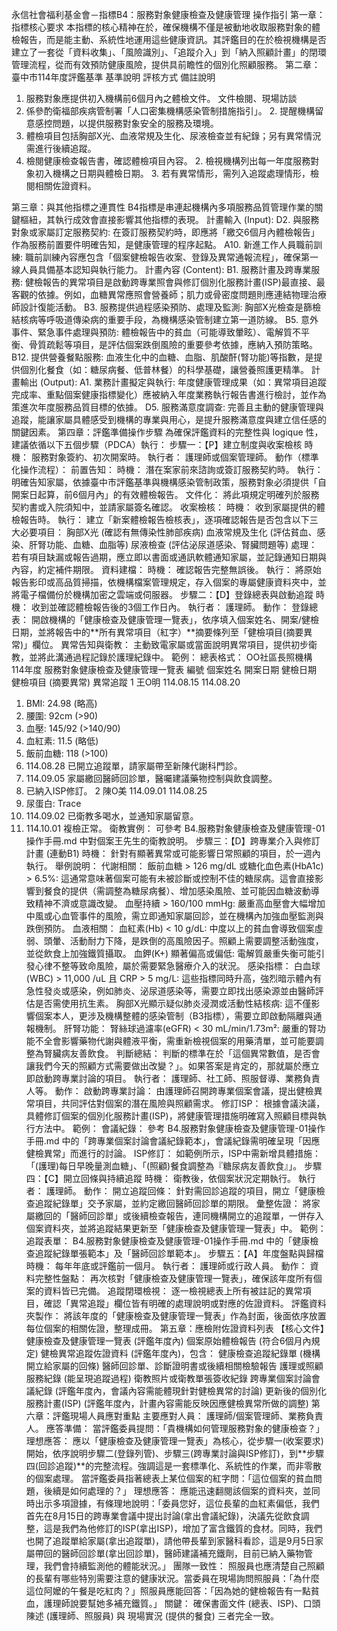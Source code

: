 永信社會福利基金會－指標B4：服務對象健康檢查及健康管理 操作指引
第一章：指標核心要求
本指標的核心精神在於，確保機構不僅是被動地收取服務對象的體檢報告，而是能主動、系統性地運用這些健康資訊。其評鑑目的在於檢視機構是否建立了一套從「資料收集」、「風險識別」、「追蹤介入」到「納入照顧計畫」的閉環管理流程，從而有效預防健康風險，提供具前瞻性的個別化照顧服務。
第二章：臺中市114年度評鑑基準
基準說明
評核方式
備註說明
1. 服務對象應提供初入機構前6個月內之體檢文件。
文件檢閱、現場訪談
1. 係參酌衛福部疾病管制署「人口密集機構感染管制措施指引」。 2. 提醒機構留意感控問題，以提供服務對象安全的服務及環境。
2. 體檢項目包括胸部X光、血液常規及生化、尿液檢查並有紀錄；另有異常情況需進行後續追蹤。
1. 檢閱健康檢查報告書，確認體檢項目內容。 2. 檢視機構列出每一年度服務對象初入機構之日期與體檢日期。 3. 若有異常情形，需列入追蹤處理情形，檢閱相關佐證資料。

第三章：與其他指標之連貫性
B4指標是串連起機構內多項服務品質管理作業的關鍵樞紐，其執行成效會直接影響其他指標的表現。
計畫輸入 (Input):
D2. 與服務對象或家屬訂定服務契約: 在簽訂服務契約時，即應將「繳交6個月內體檢報告」作為服務前置要件明確告知，是健康管理的程序起點。
A10. 新進工作人員職前訓練: 職前訓練內容應包含「個案健檢報告收案、登錄及異常通報流程」，確保第一線人員具備基本認知與執行能力。
計畫內容 (Content):
B1. 服務計畫及跨專業服務: 健檢報告的異常項目是啟動跨專業照會與修訂個別化服務計畫(ISP)最直接、最客觀的依據。例如，血糖異常應照會營養師；肌力或骨密度問題則應連結物理治療師設計復能活動。
B3. 服務提供過程感染預防、處理及監測: 胸部X光檢查是篩檢結核病等呼吸道傳染病的重要手段，為機構感染管制建立第一道防線。
B5. 意外事件、緊急事件處理與預防: 體檢報告中的貧血（可能導致暈眩）、電解質不平衡、骨質疏鬆等項目，是評估個案跌倒風險的重要參考依據，應納入預防策略。
B12. 提供營養餐點服務: 血液生化中的血糖、血脂、肌酸酐(腎功能)等指數，是提供個別化餐食（如：糖尿病餐、低普林餐）的科學基礎，讓營養照護更精準。
計畫輸出 (Output):
A1. 業務計畫擬定與執行: 年度健康管理成果（如：異常項目追蹤完成率、重點個案健康指標變化）應被納入年度業務執行報告書進行檢討，並作為策進次年度服務品質目標的依據。
D5. 服務滿意度調查: 完善且主動的健康管理與追蹤，能讓家屬具體感受到機構的專業與用心，是提升服務滿意度與建立信任感的關鍵因素。
第四章：評鑑準備操作步驟
為確保評鑑資料的完整性與 logique 性，建議依循以下五個步驟（PDCA）執行：
步驟一：【P】建立制度與收案檢核
時機： 服務對象簽約、初次開案時。
執行者： 護理師或個案管理師。
動作（標準化操作流程）：
前置告知：
時機： 潛在案家前來諮詢或簽訂服務契約時。
執行： 明確告知家屬，依據臺中市評鑑基準與機構感染管制政策，服務對象必須提供「自開案日起算，前6個月內」的有效體檢報告。
文件化： 將此項規定明確列於服務契約書或入院須知中，並請家屬簽名確認。
收案檢核：
時機： 收到家屬提供的體檢報告時。
執行： 建立「新案體檢報告檢核表」，逐項確認報告是否包含以下三大必要項目：
胸部X光 (確認有無傳染性肺部疾病)
血液常規及生化 (評估貧血、感染、肝腎功能、血糖、血脂等)
尿液檢查 (評估泌尿道感染、腎臟問題等)
處理： 若有項目缺漏或報告過期，應立即以書面或通訊軟體通知家屬，並記錄通知日期與內容，約定補件期限。
資料建檔：
時機： 確認報告完整無誤後。
執行： 將原始報告影印或高品質掃描，依機構檔案管理規定，存入個案的專屬健康資料夾中，並將電子檔備份於機構加密之雲端或伺服器。
步驟二：【D】登錄總表與啟動追蹤
時機： 收到並確認體檢報告後的3個工作日內。
執行者： 護理師。
動作：
登錄總表： 開啟機構的「健康檢查及健康管理一覽表」，依序填入個案姓名、開案/健檢日期，並將報告中的**所有異常項目（紅字）**摘要條列至「健檢項目(摘要異常)」欄位。
異常告知與衛教： 主動致電家屬或當面說明異常項目，提供初步衛教，並將此溝通過程記錄於護理紀錄中。
範例：
總表格式：OO社區長照機構 114年度 服務對象健康檢查及健康管理一覽表
編號
個案姓名
開案日期
健檢日期
健檢項目 (摘要異常)
異常追蹤
1
王O明
114.08.15
114.08.20
1. BMI: 24.98 (略高)2. 腰圍: 92cm (>90)3. 血壓: 145/92 (>140/90)4. 血紅素: 11.5 (略低)5. 飯前血糖: 118 (>100)
1. 114.08.28 已開立追蹤單，請家屬帶至新陳代謝科門診。2. 114.09.05 家屬繳回醫師回診單，醫囑建議藥物控制與飲食調整。3. 已納入ISP修訂。
2
陳O美
114.09.01
114.08.25
1. 尿蛋白: Trace
1. 114.09.02 已衛教多喝水，並通知家屬留意。2. 114.10.01 複檢正常。
衛教實例： 可參考 B4.服務對象健康檢查及健康管理-01操作手冊.md 中對個案王先生的衛教說明。
步驟三：【D】跨專業介入與修訂計畫 (連動B1)
時機： 針對有顯著異常或可能影響日常照顧的項目，於一週內執行。
舉例說明：
代謝相關：
飯前血糖 > 126 mg/dL 或糖化血色素(HbA1c) > 6.5%: 這通常意味著個案可能有未被診斷或控制不佳的糖尿病。這會直接影響到餐食的提供（需調整為糖尿病餐）、增加感染風險、並可能因血糖波動導致精神不濟或意識改變。
血壓持續 > 160/100 mmHg: 嚴重高血壓會大幅增加中風或心血管事件的風險，需立即通知家屬回診，並在機構內加強血壓監測與跌倒預防。
血液相關：
血紅素(Hb) < 10 g/dL: 中度以上的貧血會導致個案虛弱、頭暈、活動耐力下降，是跌倒的高風險因子。照顧上需要調整活動強度，並從飲食上加強鐵質攝取。
血鉀(K+) 顯著偏高或偏低: 電解質嚴重失衡可能引發心律不整等致命風險，屬於需要緊急醫療介入的狀況。
感染指標：
白血球(WBC) > 11,000 /uL 且 CRP > 5 mg/L: 這些指標同時升高，強烈暗示體內有急性發炎或感染，例如肺炎、泌尿道感染等，需要立即找出感染源並由醫師評估是否需使用抗生素。
胸部X光顯示疑似肺炎浸潤或活動性結核病: 這不僅影響個案本人，更涉及機構整體的感染管制（B3指標），需要立即啟動隔離與通報機制。
肝腎功能：
腎絲球過濾率(eGFR) < 30 mL/min/1.73m²: 嚴重的腎功能不全會影響藥物代謝與體液平衡，需重新檢視個案的用藥清單，並可能要調整為腎臟病友善飲食。
判斷總結： 判斷的標準在於「這個異常數值，是否會讓我們今天的照顧方式需要做出改變？」。如果答案是肯定的，那就屬於應立即啟動跨專業討論的項目。
執行者： 護理師、社工師、照服督導、業務負責人等。
動作：
啟動跨專業討論： 由護理師召開跨專業個案會議，提出健檢異常項目，共同評估對個案的潛在風險與照顧需求。
修訂ISP： 根據會議決議，具體修訂個案的個別化服務計畫(ISP)，將健康管理措施明確寫入照顧目標與執行方法中。
範例：
會議紀錄： 參考 B4.服務對象健康檢查及健康管理-01操作手冊.md 中的「跨專業個案討論會議紀錄範本」，會議紀錄需明確呈現「因應健檢異常」而進行的討論。
ISP修訂： 如範例所示，ISP中需新增具體措施：「(護理)每日早晚量測血糖」、「(照顧)餐食調整為『糖尿病友善飲食』」。
步驟四：【C】開立回條與持續追蹤
時機： 衛教後，依個案狀況定期執行。
執行者： 護理師。
動作：
開立追蹤回條： 針對需回診追蹤的項目，開立「健康檢查追蹤紀錄單」交予家屬，並約定繳回醫師回診單的期限。
彙整佐證： 將家屬繳回的「醫師回診單」或後續檢查報告，連同機構開立的追蹤單，一併存入個案資料夾，並將追蹤結果更新至「健康檢查及健康管理一覽表」中。
範例：
追蹤表單： B4.服務對象健康檢查及健康管理-01操作手冊.md 中的「健康檢查追蹤紀錄單張範本」及「醫師回診單範本」。
步驟五：【A】年度盤點與歸檔
時機： 每年年底或評鑑前一個月。
執行者： 護理師或行政人員。
動作：
資料完整性盤點： 再次核對「健康檢查及健康管理一覽表」，確保該年度所有個案的資料皆已完備。
追蹤閉環檢視： 逐一檢視總表上所有被註記的異常項目，確認「異常追蹤」欄位皆有明確的處理說明或對應的佐證資料。
評鑑資料夾製作： 將該年度的「健康檢查及健康管理一覽表」作為封面，後面依序放置每位個案的相關佐證，整理成冊。
第五章：應檢附佐證資料列表
【核心文件】健康檢查及健康管理一覽表 (評鑑年度內)
個案原始體檢報告 (符合6個月內規定)
健檢異常追蹤佐證資料 (評鑑年度內)，包含：
健康檢查追蹤紀錄單 (機構開立給家屬的回條)
醫師回診單、診斷證明書或後續相關檢驗報告
護理或照顧服務紀錄 (能呈現追蹤過程)
衛教照片或衛教單張簽收紀錄
跨專業個案討論會議紀錄 (評鑑年度內，會議內容需能體現針對健檢異常的討論)
更新後的個別化服務計畫(ISP) (評鑑年度內，計畫內容需能反映因應健檢異常所做的調整)
第六章：評鑑現場人員應對重點
主要應對人員： 護理師/個案管理師、業務負責人。
應答準備：
當評鑑委員提問：「貴機構如何管理服務對象的健康檢查？」
理想應答： 應以「健康檢查及健康管理一覽表」為核心，從步驟一(收案要求)開始，依序說明步驟二(登錄列管)、步驟三(跨專業討論與ISP修訂)，到**步驟四(回診追蹤)**的完整流程。強調這是一套標準化、系統性的作業，而非零散的個案處理。
當評鑑委員指著總表上某位個案的紅字問：「這位個案的貧血問題，後續是如何處理的？」
理想應答： 應能迅速翻閱該個案的資料夾，並同時出示多項證據，有條理地說明：「委員您好，這位長輩的血紅素偏低，我們首先在8月15日的跨專業會議中提出討論(拿出會議紀錄)，決議先從飲食調整，這是我們為他修訂的ISP(拿出ISP)，增加了富含鐵質的食材。同時，我們也開了追蹤單給家屬(拿出追蹤單)，請他帶長輩到家醫科看診，這是9月5日家屬帶回的醫師回診單(拿出回診單)，醫師建議補充鐵劑，目前已納入藥物管理，我們會持續監測他的體能狀況。」
團隊一致性：
照服員也應清楚自己照顧的長輩有哪些特別需要注意的健康狀況。當委員在現場詢問照服員：「為什麼這位阿嬤的午餐是吃紅肉？」照服員應能回答：「因為她的健檢報告有一點貧血，護理師說要幫她多補充鐵質。」
關鍵： 確保書面文件 (總表、ISP)、口頭陳述 (護理師、照服員) 與 現場實況 (提供的餐食) 三者完全一致。